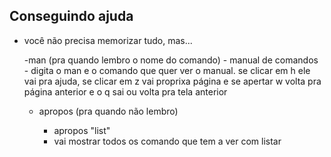 ## Conseguindo ajuda

- você não precisa memorizar tudo, mas... 

  -man (pra quando lembro o nome do comando)
      - manual de comandos
      - digita o man e o comando que quer ver o manual. se clicar em h ele vai pra ajuda, se clicar em z vai proprixa página e se apertar w volta pra página anterior e o q sai ou volta pra tela anterior


  - apropos (pra quando não lembro)

    - apropos "list"
    - vai mostrar todos os comando que tem a ver com listar